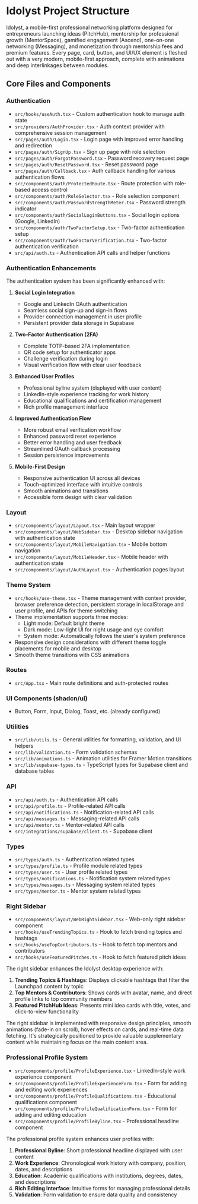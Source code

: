 
# Idolyst Project Structure
Idolyst, a mobile-first professional networking platform designed for entrepreneurs launching ideas (PitchHub), mentorship for professional growth (MentorSpace), gamified engagement (Ascend), one-on-one networking (Messaging), and monetization through mentorship fees and premium features. Every page, card, button, and UI/UX element is fleshed out with a very modern, mobile-first approach, complete with animations and deep interlinkages between modules.

## Core Files and Components

### Authentication
- `src/hooks/useAuth.tsx` - Custom authentication hook to manage auth state
- `src/providers/AuthProvider.tsx` - Auth context provider with comprehensive session management
- `src/pages/auth/Login.tsx` - Login page with improved error handling and redirection
- `src/pages/auth/SignUp.tsx` - Sign up page with role selection
- `src/pages/auth/ForgotPassword.tsx` - Password recovery request page
- `src/pages/auth/ResetPassword.tsx` - Reset password page
- `src/pages/auth/Callback.tsx` - Auth callback handling for various authentication flows
- `src/components/auth/ProtectedRoute.tsx` - Route protection with role-based access control
- `src/components/auth/RoleSelector.tsx` - Role selection component
- `src/components/auth/PasswordStrengthMeter.tsx` - Password strength indicator
- `src/components/auth/SocialLoginButtons.tsx` - Social login options (Google, LinkedIn)
- `src/components/auth/TwoFactorSetup.tsx` - Two-factor authentication setup
- `src/components/auth/TwoFactorVerification.tsx` - Two-factor authentication verification
- `src/api/auth.ts` - Authentication API calls and helper functions

### Authentication Enhancements
The authentication system has been significantly enhanced with:

1. **Social Login Integration**
   - Google and LinkedIn OAuth authentication
   - Seamless social sign-up and sign-in flows
   - Provider connection management in user profile
   - Persistent provider data storage in Supabase

2. **Two-Factor Authentication (2FA)**
   - Complete TOTP-based 2FA implementation
   - QR code setup for authenticator apps
   - Challenge verification during login
   - Visual verification flow with clear user feedback

3. **Enhanced User Profiles**
   - Professional byline system (displayed with user content)
   - LinkedIn-style experience tracking for work history
   - Educational qualifications and certification management
   - Rich profile management interface

4. **Improved Authentication Flow**
   - More robust email verification workflow
   - Enhanced password reset experience
   - Better error handling and user feedback
   - Streamlined OAuth callback processing
   - Session persistence improvements

5. **Mobile-First Design**
   - Responsive authentication UI across all devices
   - Touch-optimized interface with intuitive controls
   - Smooth animations and transitions
   - Accessible form design with clear validation

### Layout
- `src/components/layout/Layout.tsx` - Main layout wrapper
- `src/components/layout/WebSidebar.tsx` - Desktop sidebar navigation with authentication state
- `src/components/layout/MobileNavigation.tsx` - Mobile bottom navigation
- `src/components/layout/MobileHeader.tsx` - Mobile header with authentication state
- `src/components/layout/AuthLayout.tsx` - Authentication pages layout

### Theme System
- `src/hooks/use-theme.tsx` - Theme management with context provider, browser preference detection, persistent storage in localStorage and user profile, and APIs for theme switching
- Theme implementation supports three modes:
  - Light mode: Default bright theme
  - Dark mode: Low-light UI for night usage and eye comfort
  - System mode: Automatically follows the user's system preference
- Responsive design considerations with different theme toggle placements for mobile and desktop
- Smooth theme transitions with CSS animations

### Routes
- `src/App.tsx` - Main route definitions and auth-protected routes

### UI Components (shadcn/ui)
- Button, Form, Input, Dialog, Toast, etc. (already configured)

### Utilities
- `src/lib/utils.ts` - General utilities for formatting, validation, and UI helpers
- `src/lib/validation.ts` - Form validation schemas
- `src/lib/animations.ts` - Animation utilities for Framer Motion transitions
- `src/lib/supabase-types.ts` - TypeScript types for Supabase client and database tables

### API
- `src/api/auth.ts` - Authentication API calls
- `src/api/profile.ts` - Profile-related API calls
- `src/api/notifications.ts` - Notification-related API calls
- `src/api/messages.ts` - Messaging-related API calls
- `src/api/mentor.ts` - Mentor-related API calls
- `src/integrations/supabase/client.ts` - Supabase client

### Types
- `src/types/auth.ts` - Authentication related types
- `src/types/profile.ts` - Profile module related types
- `src/types/user.ts` - User profile related types
- `src/types/notifications.ts` - Notification system related types
- `src/types/messages.ts` - Messaging system related types
- `src/types/mentor.ts` - Mentor system related types

### Right Sidebar
- `src/components/layout/WebRightSidebar.tsx` - Web-only right sidebar component
- `src/hooks/useTrendingTopics.ts` - Hook to fetch trending topics and hashtags
- `src/hooks/useTopContributors.ts` - Hook to fetch top mentors and contributors
- `src/hooks/useFeaturedPitches.ts` - Hook to fetch featured pitch ideas

The right sidebar enhances the Idolyst desktop experience with:
1. **Trending Topics & Hashtags**: Displays clickable hashtags that filter the Launchpad content by topic
2. **Top Mentors & Contributors**: Shows cards with avatar, name, and direct profile links to top community members
3. **Featured PitchHub Ideas**: Presents mini idea cards with title, votes, and click-to-view functionality

The right sidebar is implemented with responsive design principles, smooth animations (fade-in on scroll), hover effects on cards, and real-time data fetching. It's strategically positioned to provide valuable supplementary content while maintaining focus on the main content area.

### Professional Profile System
- `src/components/profile/ProfileExperience.tsx` - LinkedIn-style work experience component
- `src/components/profile/ProfileExperienceForm.tsx` - Form for adding and editing work experiences
- `src/components/profile/ProfileQualifications.tsx` - Educational qualifications component
- `src/components/profile/ProfileQualificationForm.tsx` - Form for adding and editing education
- `src/components/profile/ProfileByline.tsx` - Professional headline component

The professional profile system enhances user profiles with:
1. **Professional Byline**: Short professional headline displayed with user content
2. **Work Experience**: Chronological work history with company, position, dates, and descriptions
3. **Education**: Academic qualifications with institutions, degrees, dates, and descriptions
4. **Rich Editing Interface**: Intuitive forms for managing professional details
5. **Validation**: Form validation to ensure data quality and consistency

